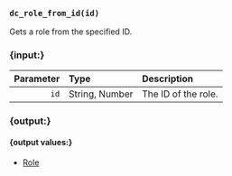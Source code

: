 ### `dc_role_from_id(id)`

Gets a role from the specified ID.


### {input:}

| Parameter | Type           | Description         |
|----------:|:---------------|:--------------------|
|      `id` | String, Number | The ID of the role. |


### {output:}

#### {output values:}

* [Role](/values/role.md)